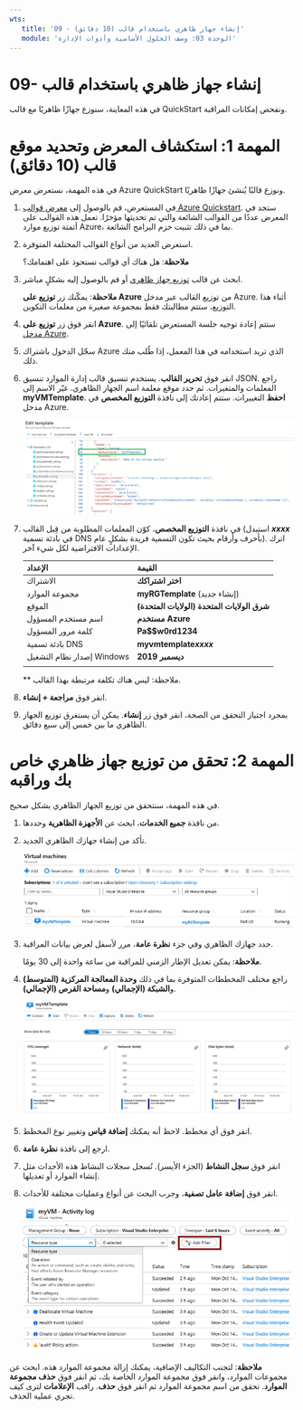 ```yaml
---
wts:
   title: '09 - إنشاء جهاز ظاهري باستخدام قالب (10 دقائق)'
   module: 'الوحدة 03: وصف الحلول الأساسية وأدوات الإدارة'
---
```

# 09- إنشاء جهاز ظاهري باستخدام قالب

في هذه المعاينة، سنوزع جهازًا ظاهريًا مع قالب QuickStart ونفحص إمكانات المراقبة.

# المهمة 1: استكشاف المعرض وتحديد موقع قالب (10 دقائق)

في هذه المهمة، نستعرض معرض Azure QuickStart ونوزع قالبًا يُنشئ جهازًا ظاهريًا. 

1. في المستعرض، قم بالوصول إلى [معرض قوالب Azure Quickstart](https://azure.microsoft.com/resources/templates?azure-portal=true). ستجد في المعرض عددًا من القوالب الشائعة والتي تم تحديثها مؤخرًا. تعمل هذه القوالب على أتمتة توزيع موارد Azure، بما في ذلك تثبيت حزم البرامج الشائعة.

2. استعرض العديد من أنواع القوالب المختلفة المتوفرة. 

    **ملاحظة**: هل هناك أي قوالب تستحوذ على اهتمامك؟

3. ابحث عن قالب [توزيع جهاز ظاهري](https://azure.microsoft.com/resources/templates/101-vm-simple-windows?azure-portal=true) أو قم بالوصول إليه بشكلٍ مباشر.

    **ملاحظة**: يمكّنك زر **توزيع على Azure** من توزيع القالب عبر مدخل Azure. أثناء هذا التوزيع، ستتم مطالبتك فقط بمجموعة صغيرة من معلمات التكوين. 

4. انقر فوق زر **توزيع على Azure**. ستتم إعادة توجيه جلسة المستعرض تلقائيًا إلى [مدخل Azure](http://portal.azure.com/).

5. سجّل الدخول باشتراك Azure الذي تريد استخدامه في هذا المعمل، إذا طُلب منك ذلك.

6. انقر فوق **تحرير القالب**. يستخدم تنسيق قالب إدارة الموارد تنسيق JSON. راجع المعلمات والمتغيرات.  ثم حدد موقع معلمة اسم الجهاز الظاهري. غيّر الاسم إلى **myVMTemplate**. **احفظ** التغييرات. ستتم إعادتك إلى نافذة **التوزيع المخصص** في مدخل Azure.

    ![لقطة شاشة للقالب مع تمييز تغيير اسم الجهاز الظاهري.](../images/0901.png)

7. في نافذة **التوزيع المخصص**، كوّن المعلمات المطلوبة من قِبل القالب (استبدل ***xxxx*** في بادئة تسمية DNS بأحرف وأرقام بحيث تكون التسمية فريدة بشكلٍ عام). اترك الإعدادات الافتراضية لكل شيء آخر. 

    | الإعداد| القيمة|
    |----|----|
    | الاشتراك | **اختر اشتراكك**|
    | مجموعة الموارد | **myRGTemplate** (إنشاء جديد) |
    | الموقع | **(الولايات المتحدة) شرق الولايات المتحدة** |
    | اسم مستخدم المسؤول | **مستخدم Azure** |
    | كلمة مرور المسؤول | **Pa$$w0rd1234** |
    | بادئة تسمية DNS | **myvmtemplate*xxxx*** |
    | إصدار نظام التشغيل Windows | **ديسمبر 2019** |
    | | |
    
    ** ملاحظة: ليس هناك تكلفة مرتبطة بهذا القالب.

8. انقر فوق **مراجعة + إنشاء**.

9. بمجرد اجتياز التحقق من الصحة، انقر فوق زر **إنشاء**. يمكن أن يستغرق توزيع الجهاز الظاهري ما بين خمس إلى سبع دقائق. 

# المهمة 2: تحقق من توزيع جهاز ظاهري خاص بك وراقبه

في هذه المهمة، سنتحقق من توزيع الجهاز الظاهري بشكل صحيح. 

1. من نافذة **جميع الخدمات**، ابحث عن **الأجهزة الظاهرية** وحددها.

2. تأكد من إنشاء جهازك الظاهري الجديد. 

    ![لقطة شاشة لصفحة الأجهزة الظاهرية. ويتم عرض الجهاز الظاهري الجديد وتشغيله.](../images/0902.png)

3. حدد جهازك الظاهري وفي جزء **نظرة عامة**، مرر لأسفل لعرض بيانات المراقبة.

    **ملاحظة**: يمكن تعديل الإطار الزمني للمراقبة من ساعة واحدة إلى 30 يومًا.

4. راجع مختلف المخططات المتوفرة بما في ذلك **وحدة المعالجة المركزية (المتوسط)** و**الشبكة (الإجمالي)** و**مساحة القرص (الإجمالي)**. 

    ![لقطة شاشة لمخططات مراقبة الجهاز الظاهري.](../images/0903.png)

5. انقر فوق أي مخطط. لاحظ أنه يمكنك **إضافة قياس** وتغيير نوع المخطط.

6. ارجع إلى نافذة **نظرة عامة**.

7. انقر فوق **سجل النشاط** (الجزء الأيسر). تُسجل سجلات النشاط هذه الأحداث مثل إنشاء الموارد أو تعديلها. 

8. انقر فوق **إضافة عامل تصفية**، وجرب البحث عن أنواع وعمليات مختلفة للأحداث. 

    ![لقطة شاشة لصفحة إضافة عوامل تصفية مع تحديد نوع الحدث.](../images/0904.png)

**ملاحظة**: لتجنب التكاليف الإضافية، يمكنك إزالة مجموعة الموارد هذه. ابحث عن مجموعات الموارد، وانقر فوق مجموعة الموارد الخاصة بك، ثم انقر فوق **حذف مجموعة الموارد**. تحقق من اسم مجموعة الموارد ثم انقر فوق **حذف**. راقب **الإعلامات** لترى كيف تجري عملية الحذف.
